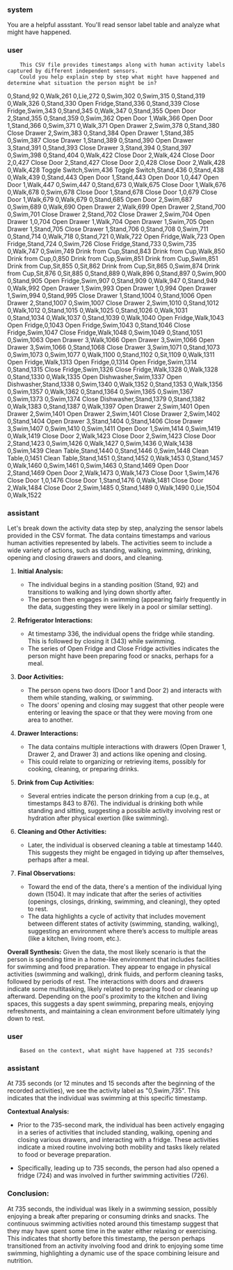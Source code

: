 ### system
You are a helpful assstant. You'll read sensor label table and analyze what might have happened.
### user

        This CSV file provides timestamps along with human activity labels captured by different independent sensors.
        Could you help explain step by step what might have happened and determine what situation the person might be in?
    
0,Stand,92
0,Walk,261
0,Lie,272
0,Swim,302
0,Swim,315
0,Stand,319
0,Walk,326
0,Stand,330
Open Fridge,Stand,336
0,Stand,339
Close Fridge,Swim,343
0,Stand,345
0,Walk,347
0,Stand,355
Open Door 2,Stand,355
0,Stand,359
0,Swim,362
Open Door 1,Walk,366
Open Door 1,Stand,366
0,Swim,371
0,Walk,371
Open Drawer 2,Swim,378
0,Stand,380
Close Drawer 2,Swim,383
0,Stand,384
Open Drawer 1,Stand,385
0,Swim,387
Close Drawer 1,Stand,389
0,Stand,390
Open Drawer 3,Stand,391
0,Stand,393
Close Drawer 3,Stand,394
0,Stand,397
0,Swim,398
0,Stand,404
0,Walk,422
Close Door 2,Walk,424
Close Door 2,0,427
Close Door 2,Stand,427
Close Door 2,0,428
Close Door 2,Walk,428
0,Walk,428
Toggle Switch,Swim,436
Toggle Switch,Stand,436
0,Stand,438
0,Walk,439
0,Stand,443
Open Door 1,Stand,443
Open Door 1,0,447
Open Door 1,Walk,447
0,Swim,447
0,Stand,673
0,Walk,675
Close Door 1,Walk,676
0,Walk,678
0,Swim,678
Close Door 1,Stand,678
Close Door 1,0,679
Close Door 1,Walk,679
0,Walk,679
0,Stand,685
Open Door 2,Swim,687
0,Swim,689
0,Walk,690
Open Drawer 2,Walk,699
Open Drawer 2,Stand,700
0,Swim,701
Close Drawer 2,Stand,702
Close Drawer 2,Swim,704
Open Drawer 1,0,704
Open Drawer 1,Walk,704
Open Drawer 1,Swim,705
Open Drawer 1,Stand,705
Close Drawer 1,Stand,706
0,Stand,708
0,Swim,711
0,Stand,714
0,Walk,718
0,Stand,721
0,Walk,722
Open Fridge,Walk,723
Open Fridge,Stand,724
0,Swim,726
Close Fridge,Stand,733
0,Swim,735
0,Walk,747
0,Swim,749
Drink from Cup,Stand,843
Drink from Cup,Walk,850
Drink from Cup,0,850
Drink from Cup,Swim,851
Drink from Cup,Swim,851
Drink from Cup,Sit,855
0,Sit,862
Drink from Cup,Sit,865
0,Swim,874
Drink from Cup,Sit,876
0,Sit,885
0,Stand,889
0,Walk,896
0,Stand,897
0,Swim,900
0,Stand,905
Open Fridge,Swim,907
0,Stand,909
0,Walk,947
0,Stand,949
0,Walk,992
Open Drawer 1,Swim,993
Open Drawer 1,0,994
Open Drawer 1,Swim,994
0,Stand,995
Close Drawer 1,Stand,1004
0,Stand,1006
Open Drawer 2,Stand,1007
0,Swim,1007
Close Drawer 2,Swim,1010
0,Stand,1012
0,Walk,1012
0,Stand,1015
0,Walk,1025
0,Stand,1026
0,Walk,1031
0,Stand,1034
0,Walk,1037
0,Stand,1039
0,Walk,1040
Open Fridge,Walk,1043
Open Fridge,0,1043
Open Fridge,Swim,1043
0,Stand,1046
Close Fridge,Swim,1047
Close Fridge,Walk,1048
0,Swim,1049
0,Stand,1051
0,Swim,1063
Open Drawer 3,Walk,1066
Open Drawer 3,Swim,1066
Open Drawer 3,Swim,1066
0,Stand,1068
Close Drawer 3,Swim,1071
0,Stand,1073
0,Swim,1073
0,Swim,1077
0,Walk,1100
0,Stand,1102
0,Sit,1109
0,Walk,1311
Open Fridge,Walk,1313
Open Fridge,0,1314
Open Fridge,Swim,1314
0,Stand,1315
Close Fridge,Swim,1326
Close Fridge,Walk,1328
0,Walk,1328
0,Stand,1330
0,Walk,1335
Open Dishwasher,Swim,1337
Open Dishwasher,Stand,1338
0,Swim,1340
0,Walk,1352
0,Stand,1353
0,Walk,1356
0,Swim,1357
0,Walk,1362
0,Stand,1364
0,Swim,1365
0,Swim,1367
0,Swim,1373
0,Swim,1374
Close Dishwasher,Stand,1379
0,Stand,1382
0,Walk,1383
0,Stand,1387
0,Walk,1397
Open Drawer 2,Swim,1401
Open Drawer 2,Swim,1401
Open Drawer 2,Swim,1401
Close Drawer 2,Swim,1402
0,Stand,1404
Open Drawer 3,Stand,1404
0,Stand,1406
Close Drawer 3,Swim,1407
0,Swim,1410
0,Swim,1411
Open Door 1,Swim,1414
0,Swim,1419
0,Walk,1419
Close Door 2,Walk,1423
Close Door 2,Swim,1423
Close Door 2,Stand,1423
0,Swim,1426
0,Walk,1427
0,Swim,1436
0,Walk,1438
0,Swim,1439
Clean Table,Stand,1440
0,Stand,1446
0,Swim,1448
Clean Table,0,1451
Clean Table,Stand,1451
0,Stand,1452
0,Walk,1453
0,Stand,1457
0,Walk,1460
0,Swim,1461
0,Swim,1463
0,Stand,1469
Open Door 2,Stand,1469
Open Door 2,Walk,1473
0,Walk,1473
Close Door 1,Swim,1476
Close Door 1,0,1476
Close Door 1,Stand,1476
0,Walk,1481
Close Door 2,Walk,1484
Close Door 2,Swim,1485
0,Stand,1489
0,Walk,1490
0,Lie,1504
0,Walk,1522

### assistant
Let's break down the activity data step by step, analyzing the sensor labels provided in the CSV format. The data contains timestamps and various human activities represented by labels. The activities seem to include a wide variety of actions, such as standing, walking, swimming, drinking, opening and closing drawers and doors, and cleaning.

1. **Initial Analysis:**
   - The individual begins in a standing position (Stand, 92) and transitions to walking and lying down shortly after.
   - The person then engages in swimming (appearing fairly frequently in the data, suggesting they were likely in a pool or similar setting).

2. **Refrigerator Interactions:**
   - At timestamp 336, the individual opens the fridge while standing. This is followed by closing it (343) while swimming.
   - The series of Open Fridge and Close Fridge activities indicates the person might have been preparing food or snacks, perhaps for a meal.

3. **Door Activities:**
   - The person opens two doors (Door 1 and Door 2) and interacts with them while standing, walking, or swimming.
   - The doors' opening and closing may suggest that other people were entering or leaving the space or that they were moving from one area to another.

4. **Drawer Interactions:**
   - The data contains multiple interactions with drawers (Open Drawer 1, Drawer 2, and Drawer 3) and actions like opening and closing.
   - This could relate to organizing or retrieving items, possibly for cooking, cleaning, or preparing drinks.

5. **Drink from Cup Activities:**
   - Several entries indicate the person drinking from a cup (e.g., at timestamps 843 to 876). The individual is drinking both while standing and sitting, suggesting a possible activity involving rest or hydration after physical exertion (like swimming).
   
6. **Cleaning and Other Activities:**
   - Later, the individual is observed cleaning a table at timestamp 1440. This suggests they might be engaged in tidying up after themselves, perhaps after a meal.

7. **Final Observations:**
   - Toward the end of the data, there's a mention of the individual lying down (1504). It may indicate that after the series of activities (openings, closings, drinking, swimming, and cleaning), they opted to rest.
   - The data highlights a cycle of activity that includes movement between different states of activity (swimming, standing, walking), suggesting an environment where there’s access to multiple areas (like a kitchen, living room, etc.).

**Overall Synthesis:**
Given the data, the most likely scenario is that the person is spending time in a home-like environment that includes facilities for swimming and food preparation. They appear to engage in physical activities (swimming and walking), drink fluids, and perform cleaning tasks, followed by periods of rest. The interactions with doors and drawers indicate some multitasking, likely related to preparing food or cleaning up afterward. Depending on the pool's proximity to the kitchen and living spaces, this suggests a day spent swimming, preparing meals, enjoying refreshments, and maintaining a clean environment before ultimately lying down to rest.
### user

        Based on the context, what might have happened at 735 seconds?
    
### assistant
At 735 seconds (or 12 minutes and 15 seconds after the beginning of the recorded activities), we see the activity label as "0,Swim,735". This indicates that the individual was swimming at this specific timestamp.

**Contextual Analysis:**
- Prior to the 735-second mark, the individual has been actively engaging in a series of activities that included standing, walking, opening and closing various drawers, and interacting with a fridge. These activities indicate a mixed routine involving both mobility and tasks likely related to food or beverage preparation.

- Specifically, leading up to 735 seconds, the person had also opened a fridge (724) and was involved in further swimming activities (726). 

### Conclusion:
At 735 seconds, the individual was likely in a swimming session, possibly enjoying a break after preparing or consuming drinks and snacks. The continuous swimming activities noted around this timestamp suggest that they may have spent some time in the water either relaxing or exercising. This indicates that shortly before this timestamp, the person perhaps transitioned from an activity involving food and drink to enjoying some time swimming, highlighting a dynamic use of the space combining leisure and nutrition.
